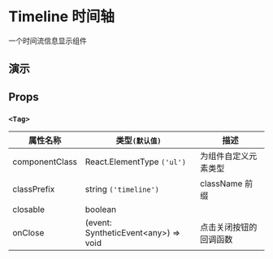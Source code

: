 # Timeline 时间轴 [<i class="icon icon-edit2" ></i>](https://github.com/rsuite/rsuite.github.io/blob/master/src/components/timeline/index.md)

一个时间流信息显示组件

## 演示

<!--{demo}-->

## Props

### `<Tag>`

| 属性名称       | 类型`(默认值)`                             | 描述                                     |
| -------------- | ------------------------------------------ | ---------------------------------------- |
| componentClass | React.ElementType `('ul')`                 | 为组件自定义元素类型 |
| classPrefix    | string `('timeline')`                      | className 前缀                           |
| closable       | boolean                                    |
| onClose        | (event: SyntheticEvent&lt;any&gt;) => void | 点击关闭按钮的回调函数                   |
